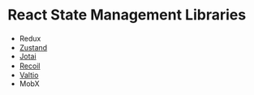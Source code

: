 # React State Management Libraries

- Redux　
- [Zustand](./zustand/README.md)
- [Jotai](./jotai/README.md)
- [Recoil](./recoil/README.md)　
- [Valtio](./valtio/README.md)
- MobX
